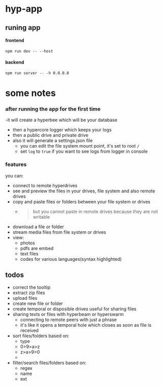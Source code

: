 # hyp-app

## runing app

#### frontend
```shell
npm run dev -- --host
```

#### backend
```shell
npm run server -- -h 0.0.0.0
```

# some notes

### after running the app for the first time
  -it will create a hyperbee which will be your database
  - then a hypercore logger which keeps your logs
  - then a public drive and private drive
  - also it will generate a settings.json file
     - you can edit the file system mount point, it's set to root `/`
     - set `log` to `true` if you want to see logs from logger in console
### features
you can:

- connect to remote hyperdrives
- see and preview the files in your drives, file system and also remote drives
- copy and paste files or folders between your file system or drives
  - > but you cannot paste in remote drives because they are not writable
- download a file or folder
- stream media files from file system or drives
- view:
   - photos
   - pdfs are embed
   - text files
   - codes for various languages(syntax highlighted)
   

## todos
- correct the tooltip
- extract zip files
- upload files
- create new file or folder
- create temporal or disposible drives useful for sharing files
- sharing texts or files with hyperbeam or hyperswarm
  - connecting to remote peers with just a phrase
  - it's like it opens a temporal hole which closes as soon as file is received
- sort files/folders based on:
  - type
  - 0>9>a>z
  - z>a>9>0
  - 
- filter/search files/folders based on:
  - regex
  - name
  - ext
